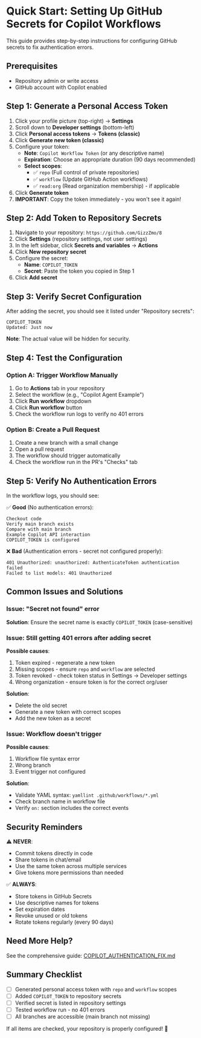 # Quick Start: Setting Up GitHub Secrets for Copilot Workflows

This guide provides step-by-step instructions for configuring GitHub secrets to fix authentication errors.

## Prerequisites

- Repository admin or write access
- GitHub account with Copilot enabled

## Step 1: Generate a Personal Access Token

1. Click your profile picture (top-right) → **Settings**
2. Scroll down to **Developer settings** (bottom-left)
3. Click **Personal access tokens** → **Tokens (classic)**
4. Click **Generate new token (classic)**
5. Configure your token:
   - **Note**: `Copilot Workflow Token` (or any descriptive name)
   - **Expiration**: Choose an appropriate duration (90 days recommended)
   - **Select scopes**:
     - ✅ `repo` (Full control of private repositories)
     - ✅ `workflow` (Update GitHub Action workflows)
     - ✅ `read:org` (Read organization membership) - if applicable
6. Click **Generate token**
7. **IMPORTANT**: Copy the token immediately - you won't see it again!

## Step 2: Add Token to Repository Secrets

1. Navigate to your repository: `https://github.com/GizzZmo/8`
2. Click **Settings** (repository settings, not user settings)
3. In the left sidebar, click **Secrets and variables** → **Actions**
4. Click **New repository secret**
5. Configure the secret:
   - **Name**: `COPILOT_TOKEN`
   - **Secret**: Paste the token you copied in Step 1
6. Click **Add secret**

## Step 3: Verify Secret Configuration

After adding the secret, you should see it listed under "Repository secrets":

```
COPILOT_TOKEN
Updated: Just now
```

**Note**: The actual value will be hidden for security.

## Step 4: Test the Configuration

### Option A: Trigger Workflow Manually

1. Go to **Actions** tab in your repository
2. Select the workflow (e.g., "Copilot Agent Example")
3. Click **Run workflow** dropdown
4. Click **Run workflow** button
5. Check the workflow run logs to verify no 401 errors

### Option B: Create a Pull Request

1. Create a new branch with a small change
2. Open a pull request
3. The workflow should trigger automatically
4. Check the workflow run in the PR's "Checks" tab

## Step 5: Verify No Authentication Errors

In the workflow logs, you should see:

✅ **Good** (No authentication errors):
```
Checkout code
Verify main branch exists
Compare with main branch
Example Copilot API interaction
COPILOT_TOKEN is configured
```

❌ **Bad** (Authentication errors - secret not configured properly):
```
401 Unauthorized: unauthorized: AuthenticateToken authentication failed
Failed to list models: 401 Unauthorized
```

## Common Issues and Solutions

### Issue: "Secret not found" error

**Solution**: Ensure the secret name is exactly `COPILOT_TOKEN` (case-sensitive)

### Issue: Still getting 401 errors after adding secret

**Possible causes**:
1. Token expired - regenerate a new token
2. Missing scopes - ensure `repo` and `workflow` are selected
3. Token revoked - check token status in Settings → Developer settings
4. Wrong organization - ensure token is for the correct org/user

**Solution**: 
- Delete the old secret
- Generate a new token with correct scopes
- Add the new token as a secret

### Issue: Workflow doesn't trigger

**Possible causes**:
1. Workflow file syntax error
2. Wrong branch
3. Event trigger not configured

**Solution**:
- Validate YAML syntax: `yamllint .github/workflows/*.yml`
- Check branch name in workflow file
- Verify `on:` section includes the correct events

## Security Reminders

⚠️ **NEVER**:
- Commit tokens directly in code
- Share tokens in chat/email
- Use the same token across multiple services
- Give tokens more permissions than needed

✅ **ALWAYS**:
- Store tokens in GitHub Secrets
- Use descriptive names for tokens
- Set expiration dates
- Revoke unused or old tokens
- Rotate tokens regularly (every 90 days)

## Need More Help?

See the comprehensive guide: [COPILOT_AUTHENTICATION_FIX.md](COPILOT_AUTHENTICATION_FIX.md)

## Summary Checklist

- [ ] Generated personal access token with `repo` and `workflow` scopes
- [ ] Added `COPILOT_TOKEN` to repository secrets
- [ ] Verified secret is listed in repository settings
- [ ] Tested workflow run - no 401 errors
- [ ] All branches are accessible (main branch not missing)

If all items are checked, your repository is properly configured! 🎉

